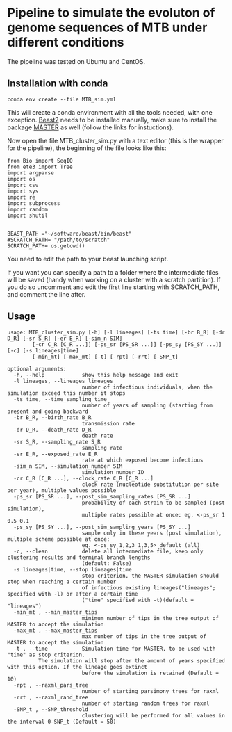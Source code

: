# Pipeline to simulate the evoluton of genome sequences of MTB under different conditions

The pipeline was tested on Ubuntu and CentOS.

## Installation with conda

```
conda env create --file MTB_sim.yml
```
This will create a conda environment with all the tools needed, with one exception. [Beast2](https://www.beast2.org/) needs to be installed manually, make sure to install the package [MASTER](http://tgvaughan.github.io/MASTER/) as well (follow the links for instuctions).

Now open the file MTB_cluster_sim.py with a text editor (this is the wrapper for the pipeline), the beginning of the file looks like this:


```
from Bio import SeqIO
from ete3 import Tree
import argparse
import os
import csv
import sys
import re
import subprocess
import random
import shutil


BEAST_PATH ="~/software/beast/bin/beast"
#SCRATCH_PATH= "/path/to/scratch"
SCRATCH_PATH= os.getcwd()

```
You need to edit the path to your beast launching script.

If you want you can specify a path to a folder where the intermediate files will be saved (handy when working on a cluster with a scratch partition). If you do so uncomment and edit the first line starting with SCRATCH_PATH, and comment the line after.

## Usage

```
usage: MTB_cluster_sim.py [-h] [-l lineages] [-ts time] [-br B_R] [-dr D_R] [-sr S_R] [-er E_R] [-sim_n SIM] 
        [-cr C_R [C_R ...]] [-ps_sr [PS_SR ...]] [-ps_sy [PS_SY ...]] [-c] [-s lineages|time]
        [-min_mt] [-max_mt] [-t] [-rpt] [-rrt] [-SNP_t]

optional arguments:
  -h, --help            show this help message and exit
  -l lineages, --lineages lineages
                        number of infectious individuals, when the simulation exceed this number it stops
  -ts time, --time_sampling time
                        number of years of sampling (starting from present and going backward
  -br B_R, --birth_rate B_R
                        transmission rate
  -dr D_R, --death_rate D_R
                        death rate
  -sr S_R, --sampling_rate S_R
                        sampling rate
  -er E_R, --exposed_rate E_R
                        rate at which exposed become infectious
  -sim_n SIM, --simulation_number SIM
                        simulation number ID
  -cr C_R [C_R ...], --clock_rate C_R [C_R ...]
                        clock rate (nucleotide substitution per site per year), multiple values possible
  -ps_sr [PS_SR ...], --post_sim_sampling_rates [PS_SR ...]
                        probability of each strain to be sampled (post simulation), 
                        multiple rates possible at once: eg. <-ps_sr 1 0.5 0.1
  -ps_sy [PS_SY ...], --post_sim_sampling_years [PS_SY ...]
                        sample only in these years (post simulation), multiple scheme possible at once: 
                        eg. <-ps_sy 1,2,3 1,3,5> default (all)
  -c, --clean           delete all intermediate file, keep only clustering results and terminal branch lengths 
                        (default: False)
  -s lineages|time, --stop lineages|time
                        stop criterion, the MASTER simulation should stop when reaching a certain number 
                        of infectious existing lineages("lineages"; specified with -l) or after a certain time 
                        ("time" specified with -t)(default = "lineages")
  -min_mt , --min_master_tips 
                        minimum number of tips in the tree output of MASTER to accept the simulation
  -max_mt , --max_master_tips 
                        max number of tips in the tree output of MASTER to accept the simulation
  -t , --time           Simulation time for MASTER, to be used with "time" as stop criterion. 
          The simulation will stop after the amount of years specified with this option. If the lineage goes extinct
                        before the simulation is retained (Default = 10)
  -rpt , --raxml_pars_tree 
                        number of starting parsimony trees for raxml
  -rrt , --raxml_rand_tree 
                        number of starting random trees for raxml
  -SNP_t , --SNP_threshold 
                        clustering will be performed for all values in the interval 0-SNP_t (Default = 50)
```










